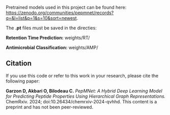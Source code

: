 Pretrained models used in this project can be found here: https://zenodo.org/communities/pepmnet/records?q=&l=list&p=1&s=10&sort=newest.

The **.pt** files must be saved in the directies: 

**Retention Time Prediction:**
weights/RT/

**Antimicrobial Classification:**
weights/AMP/



## Citation

If you use this code or refer to this work in your research, please cite the following paper:

**Garzon D, Akbari O, Bilodeau C.** *PepMNet: A Hybrid Deep Learning Model for Predicting Peptide Properties Using Hierarchical Graph Representations.* ChemRxiv. 2024; doi:10.26434/chemrxiv-2024-qvhhd. This content is a preprint and has not been peer-reviewed.
